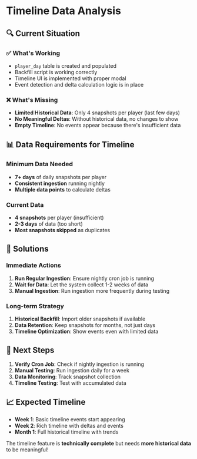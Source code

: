 # Timeline Data Analysis

## 🔍 **Current Situation**

### ✅ **What's Working**
- `player_day` table is created and populated
- Backfill script is working correctly
- Timeline UI is implemented with proper modal
- Event detection and delta calculation logic is in place

### ❌ **What's Missing**
- **Limited Historical Data**: Only 4 snapshots per player (last few days)
- **No Meaningful Deltas**: Without historical data, no changes to show
- **Empty Timeline**: No events appear because there's insufficient data

## 📊 **Data Requirements for Timeline**

### **Minimum Data Needed**
- **7+ days** of daily snapshots per player
- **Consistent ingestion** running nightly
- **Multiple data points** to calculate deltas

### **Current Data**
- **4 snapshots** per player (insufficient)
- **2-3 days** of data (too short)
- **Most snapshots skipped** as duplicates

## 🚀 **Solutions**

### **Immediate Actions**
1. **Run Regular Ingestion**: Ensure nightly cron job is running
2. **Wait for Data**: Let the system collect 1-2 weeks of data
3. **Manual Ingestion**: Run ingestion more frequently during testing

### **Long-term Strategy**
1. **Historical Backfill**: Import older snapshots if available
2. **Data Retention**: Keep snapshots for months, not just days
3. **Timeline Optimization**: Show events even with limited data

## 🎯 **Next Steps**

1. **Verify Cron Job**: Check if nightly ingestion is running
2. **Manual Testing**: Run ingestion daily for a week
3. **Data Monitoring**: Track snapshot collection
4. **Timeline Testing**: Test with accumulated data

## 📈 **Expected Timeline**

- **Week 1**: Basic timeline events start appearing
- **Week 2**: Rich timeline with deltas and events
- **Month 1**: Full historical timeline with trends

The timeline feature is **technically complete** but needs **more historical data** to be meaningful!
